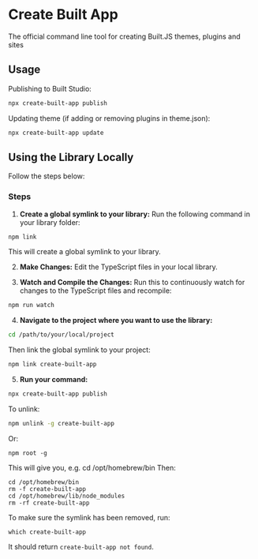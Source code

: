 # Create Built App

The official command line tool for creating Built.JS themes, plugins and sites


## Usage
Publishing to Built Studio:
```bash
npx create-built-app publish
```

Updating theme (if adding or removing plugins in theme.json):
```bash
npx create-built-app update
```


## Using the Library Locally
Follow the steps below:

### Steps

1. **Create a global symlink to your library:**
Run the following command in your library folder:
```bash
npm link
```
This will create a global symlink to your library.

2. **Make Changes:** 
Edit the TypeScript files in your local library.

3. **Watch and Compile the Changes:** 
Run this to continuously watch for changes to the TypeScript files and recompile:
```bash
npm run watch
```

4. **Navigate to the project where you want to use the library:**
```bash
cd /path/to/your/local/project
```
Then link the global symlink to your project:
```bash
npm link create-built-app
```

5. **Run your command:**
```bash
npx create-built-app publish
```

To unlink:
```bash
npm unlink -g create-built-app
```
Or:
```
npm root -g
```
This will give you, e.g. cd /opt/homebrew/bin
Then:
```
cd /opt/homebrew/bin
rm -f create-built-app
cd /opt/homebrew/lib/node_modules
rm -rf create-built-app
```
To make sure the symlink has been removed, run:
```
which create-built-app
```
It should return `create-built-app not found`.
